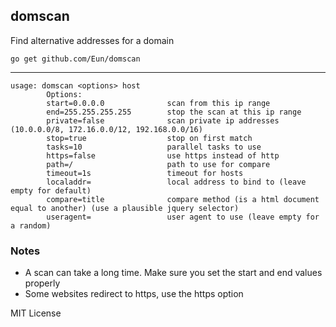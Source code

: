 ## domscan

Find alternative addresses for a domain

    go get github.com/Eun/domscan
---

    usage: domscan <options> host
            Options:
            start=0.0.0.0              scan from this ip range
            end=255.255.255.255        stop the scan at this ip range
            private=false              scan private ip addresses (10.0.0.0/8, 172.16.0.0/12, 192.168.0.0/16)
            stop=true                  stop on first match
            tasks=10                   parallel tasks to use
            https=false                use https instead of http
            path=/                     path to use for compare
            timeout=1s                 timeout for hosts
            localaddr=                 local address to bind to (leave empty for default)
            compare=title              compare method (is a html document equal to another) (use a plausible jquery selector)
            useragent=                 user agent to use (leave empty for a random)



### Notes
* A scan can take a long time. Make sure you set the start and end values properly
* Some websites redirect to https, use the https option


MIT License
